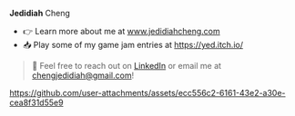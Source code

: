 **Jedidiah** Cheng 

- 👉 Learn more about me at www.jedidiahcheng.com
- 📥 Play some of my game jam entries at https://yed.itch.io/

> 💬 Feel free to reach out on [LinkedIn](https://www.linkedin.com/in/jedidiah-cheng-b1b72095/) or email me at chengjedidiah@gmail.com!

https://github.com/user-attachments/assets/ecc556c2-6161-43e2-a30e-cea8f31d55e9

<!--
**jedidiahC/jedidiahC** is a ✨ _special_ ✨ repository because its `README.md` (this file) appears on your GitHub profile.

Here are some ideas to get you started:

- 🔭 I’m currently working on ...
- 🌱 I’m currently learning ...
- 👯 I’m looking to collaborate on ...
- 🤔 I’m looking for help with ...
- 💬 Ask me about ...
- 📫 How to reach me: ...
- 😄 Pronouns: ...
- ⚡ Fun fact: ...
-->
